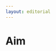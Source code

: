 ```yaml
---
layout: editorial
---
```


# Aim

<figure><img src="../../../../../../../../../../.gitbook/assets/Screenshot 2023-12-22 at 10.30.58 AM.png" alt=""><figcaption></figcaption></figure>
